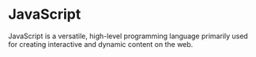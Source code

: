 # JavaScript
JavaScript is a versatile, high-level programming language primarily used for creating interactive and dynamic content on the web.
